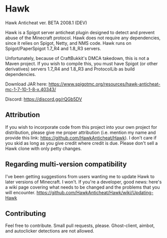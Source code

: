 # Hawk
Hawk Anticheat ver. BETA 2008.1 (DEV)

Hawk is a Spigot server anticheat plugin designed to detect and prevent abuse of the Minecraft protocol. Hawk does not require any dependencies, since it relies on Spigot, Netty, and NMS code. Hawk runs on Spigot/PaperSpigot 1.7_R4 and 1.8_R3 servers.

Unfortunately, because of CraftBukkit's DMCA takedown, this is not a Maven project. If you wish to compile this, you must have Spigot (or other derivatives) servers 1.7_R4 and 1.8_R3 and ProtocolLib as build dependencies.

Download JAR here: https://www.spigotmc.org/resources/hawk-anticheat-mc-1-7-10-1-8-x.40343/

Discord: https://discord.gg/rQGb5DV

## Attribution
If you wish to incorporate code from this project into your own project for distribution, please give me proper attribution (i.e. mention my name and provide this link: https://github.com/HawkAnticheat/Hawk). I don't care if you skid as long as you give credit where credit is due. Please don't sell a Hawk clone with only petty changes.

## Regarding multi-version compatibility
I've been getting suggestions from users wanting me to update Hawk to later versions of Minecraft. I won't. If you're a developer, good news: here's a wiki page covering what needs to be changed and the problems that you will encounter. https://github.com/HawkAnticheat/Hawk/wiki/Updating-Hawk

## Contributing
Feel free to contribute. Small pull requests, please. Ghost-client, aimbot, and autoclicker detections are not allowed.
